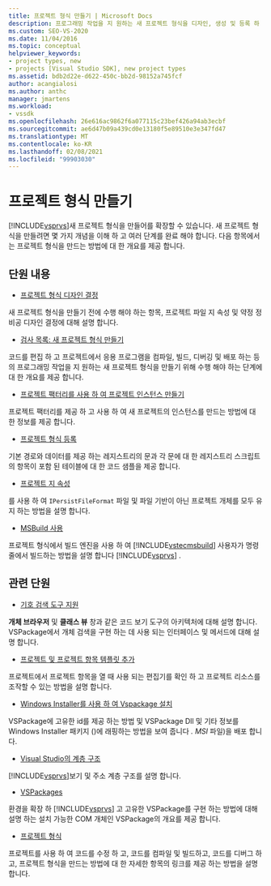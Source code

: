 ```yaml
---
title: 프로젝트 형식 만들기 | Microsoft Docs
description: 프로그래밍 작업을 지 원하는 새 프로젝트 형식을 디자인, 생성 및 등록 하 여 Visual Studio를 확장 하는 방법을 알아봅니다.
ms.custom: SEO-VS-2020
ms.date: 11/04/2016
ms.topic: conceptual
helpviewer_keywords:
- project types, new
- projects [Visual Studio SDK], new project types
ms.assetid: bdb2d22e-d622-450c-bb2d-98152a745fcf
author: acangialosi
ms.author: anthc
manager: jmartens
ms.workload:
- vssdk
ms.openlocfilehash: 26e616ac9862f6a077115c23bef426a94ab3ecbf
ms.sourcegitcommit: ae6d47b09a439cd0e13180f5e89510e3e347fd47
ms.translationtype: MT
ms.contentlocale: ko-KR
ms.lasthandoff: 02/08/2021
ms.locfileid: "99903030"
---
```

# <a name="create-project-types"></a>프로젝트 형식 만들기
[!INCLUDE[vsprvs](../../code-quality/includes/vsprvs_md.md)]새 프로젝트 형식을 만들어를 확장할 수 있습니다. 새 프로젝트 형식을 만들려면 몇 가지 개념을 이해 하 고 여러 단계를 완료 해야 합니다. 다음 항목에서는 프로젝트 형식을 만드는 방법에 대 한 개요를 제공 합니다.

## <a name="in-this-section"></a>단원 내용
- [프로젝트 형식 디자인 결정](../../extensibility/internals/project-type-design-decisions.md)

 새 프로젝트 형식을 만들기 전에 수행 해야 하는 항목, 프로젝트 파일 지 속성 및 약정 정비공 디자인 결정에 대해 설명 합니다.

- [검사 목록: 새 프로젝트 형식 만들기](../../extensibility/internals/checklist-creating-new-project-types.md)

 코드를 편집 하 고 프로젝트에서 응용 프로그램을 컴파일, 빌드, 디버깅 및 배포 하는 등의 프로그래밍 작업을 지 원하는 새 프로젝트 형식을 만들기 위해 수행 해야 하는 단계에 대 한 개요를 제공 합니다.

- [프로젝트 팩터리를 사용 하 여 프로젝트 인스턴스 만들기](../../extensibility/internals/creating-project-instances-by-using-project-factories.md)

 프로젝트 팩터리를 제공 하 고 사용 하 여 새 프로젝트의 인스턴스를 만드는 방법에 대 한 정보를 제공 합니다.

- [프로젝트 형식 등록](../../extensibility/internals/registering-a-project-type.md)

 기본 경로와 데이터를 제공 하는 레지스트리의 문과 각 문에 대 한 레지스트리 스크립트의 항목이 포함 된 테이블에 대 한 코드 샘플을 제공 합니다.

- [프로젝트 지 속성](../../extensibility/internals/project-persistence.md)

 를 사용 하 여 `IPersistFileFormat` 파일 및 파일 기반이 아닌 프로젝트 개체를 모두 유지 하는 방법을 설명 합니다.

- [MSBuild 사용](../../extensibility/internals/using-msbuild.md)

 프로젝트 형식에서 빌드 엔진을 사용 하 여 [!INCLUDE[vstecmsbuild](../../extensibility/internals/includes/vstecmsbuild_md.md)] 사용자가 명령줄에서 빌드하는 방법을 설명 합니다 [!INCLUDE[vsprvs](../../code-quality/includes/vsprvs_md.md)] .

## <a name="related-sections"></a>관련 단원
- [기호 검색 도구 지원](../../extensibility/internals/supporting-symbol-browsing-tools.md)

 **개체 브라우저** 및 **클래스 뷰** 창과 같은 코드 보기 도구의 아키텍처에 대해 설명 합니다. VSPackage에서 개체 검색을 구현 하는 데 사용 되는 인터페이스 및 메서드에 대해 설명 합니다.

- [프로젝트 및 프로젝트 항목 템플릿 추가](../../extensibility/internals/adding-project-and-project-item-templates.md)

 프로젝트에서 프로젝트 항목을 열 때 사용 되는 편집기를 확인 하 고 프로젝트 리소스를 조작할 수 있는 방법을 설명 합니다.

- [Windows Installer를 사용 하 여 Vspackage 설치](../../extensibility/internals/installing-vspackages-with-windows-installer.md)

 VSPackage에 고유한 id를 제공 하는 방법 및 VSPackage Dll 및 기타 정보를 Windows Installer 패키지 ()에 래핑하는 방법을 보여 줍니다 *. MSI* 파일)을 배포 합니다.

- [Visual Studio의 계층 구조](../../extensibility/internals/hierarchies-in-visual-studio.md)

 [!INCLUDE[vsprvs](../../code-quality/includes/vsprvs_md.md)]보기 및 주소 계층 구조를 설명 합니다.

- [VSPackages](../../extensibility/internals/vspackages.md)

 환경을 확장 하 [!INCLUDE[vsprvs](../../code-quality/includes/vsprvs_md.md)] 고 고유한 VSPackage를 구현 하는 방법에 대해 설명 하는 설치 가능한 COM 개체인 VSPackage의 개요를 제공 합니다.

- [프로젝트 형식](../../extensibility/internals/project-types.md)

 프로젝트를 사용 하 여 코드를 수정 하 고, 코드를 컴파일 및 빌드하고, 코드를 디버그 하 고, 프로젝트 형식을 만드는 방법에 대 한 자세한 항목의 링크를 제공 하는 방법을 설명 합니다.
